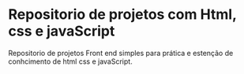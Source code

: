 # Repositorio de projetos com Html, css e javaScript

Repositorio de projetos Front end simples para prática e estenção de conhcimento de html css e javaScript.  